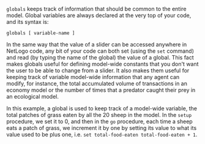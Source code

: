 ﻿`globals` keeps track of information that should be common to the entire model. Global variables are always declared at the very top of your code, and its syntax is:



``` globals [ variable-name ] ```



In the same way that the value of a slider can be accessed anywhere in NetLogo code, any bit of your code can both set (using the `set` command) and read (by typing the name of the global) the value of a global. This fact makes globals useful for defining model-wide constants that you don't want the user to be able to change from a slider. It also makes them useful for keeping track of variable model-wide information that any agent can modify, for instance, the total accumulated volume of transactions in an economy model or the number of times that a predator caught their prey in an ecological model.

In this example, a global is used to keep track of a model-wide variable, the total patches of grass eaten by all the 20 sheep in the model. In the `setup` procedure, we set it to 0, and then in the `go` procedure, each time a sheep eats a patch of grass, we increment it by one by setting its value to what its value used to be plus one, i.e. `set total-food-eaten total-food-eaten + 1`.